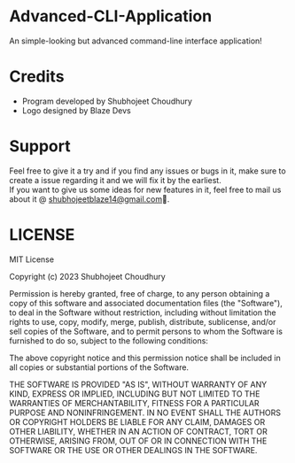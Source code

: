 # Advanced-CLI-Application
An simple-looking but advanced command-line interface application!

# Credits
- Program developed by Shubhojeet Choudhury
- Logo designed by Blaze Devs

# Support
Feel free to give it a try and if you find any issues or bugs in it, make sure to create a issue regarding it and we will fix it by the earliest. <br>
If you want to give us some ideas for new features in it, feel free to mail us about it @ shubhojeetblaze14@gmail.com👀.

# LICENSE
MIT License

Copyright (c) 2023 Shubhojeet Choudhury

Permission is hereby granted, free of charge, to any person obtaining a copy
of this software and associated documentation files (the "Software"), to deal
in the Software without restriction, including without limitation the rights
to use, copy, modify, merge, publish, distribute, sublicense, and/or sell
copies of the Software, and to permit persons to whom the Software is
furnished to do so, subject to the following conditions:

The above copyright notice and this permission notice shall be included in all
copies or substantial portions of the Software.

THE SOFTWARE IS PROVIDED "AS IS", WITHOUT WARRANTY OF ANY KIND, EXPRESS OR
IMPLIED, INCLUDING BUT NOT LIMITED TO THE WARRANTIES OF MERCHANTABILITY,
FITNESS FOR A PARTICULAR PURPOSE AND NONINFRINGEMENT. IN NO EVENT SHALL THE
AUTHORS OR COPYRIGHT HOLDERS BE LIABLE FOR ANY CLAIM, DAMAGES OR OTHER
LIABILITY, WHETHER IN AN ACTION OF CONTRACT, TORT OR OTHERWISE, ARISING FROM,
OUT OF OR IN CONNECTION WITH THE SOFTWARE OR THE USE OR OTHER DEALINGS IN THE
SOFTWARE.
